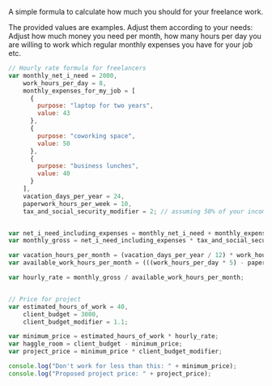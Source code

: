 
A simple formula to calculate how much you should for your freelance work.

The provided values are examples. Adjust them according to your needs: Adjust how much money you need per month, how many hours per day you are willing to work which regular monthly expenses you have for your job etc.

```javascript
// Hourly rate formula for freelancers
var monthly_net_i_need = 2000,
    work_hours_per_day = 8,
    monthly_expenses_for_my_job = [
      {
        purpose: "laptop for two years",
        value: 43
      },
      {
        purpose: "coworking space",
        value: 50
      },
      {
        purpose: "business lunches",
        value: 40
      }
    ],
    vacation_days_per_year = 24,
    paperwork_hours_per_week = 10,
    tax_and_social_security_modifier = 2; // assuming 50% of your income goes to tax and social security


var net_i_need_including_expenses = monthly_net_i_need + monthly_expenses_for_my_job.map(function(obj){ return obj["value"] }).reduce(function(a, b){ return a + b }, 0);
var monthly_gross = net_i_need_including_expenses * tax_and_social_security_modifier; 

var vacation_hours_per_month = (vacation_days_per_year / 12) * work_hours_per_day;
var available_work_hours_per_month = (((work_hours_per_day * 5) - paperwork_hours_per_week) * 4) - vacation_hours_per_month;

var hourly_rate = monthly_gross / available_work_hours_per_month;


// Price for project
var estimated_hours_of_work = 40,
    client_budget = 3000,
    client_budget_modifier = 1.1;

var minimum_price = estimated_hours_of_work * hourly_rate;
var haggle_room = client_budget - minimum_price;
var project_price = minimum_price * client_budget_modifier;

console.log("Don't work for less than this: " + minimum_price);
console.log("Proposed project price: " + project_price);
```
